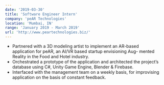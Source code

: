 ```yaml
---
date: '2019-03-30'
title: 'Software Engineer Intern'
company: 'peAR Technologies'
location: 'Mumbai, IN'
range: 'January 2019 - March 2019'
url: 'http://www.peartechnologies.biz/'
---
```


- Partnered with a 3D modeling artist to implement an AR-based application for peAR, an AI/VR based startup envisioning Aug-
  mented Reality in the Food and Hotel industry.
- Orchestrated a prototype of the application and architected the project’s database using C#, Unity Game Engine, Blender &
  Firebase.
- Interfaced with the management team on a weekly basis, for improvising application on the basis of constant feedback.

